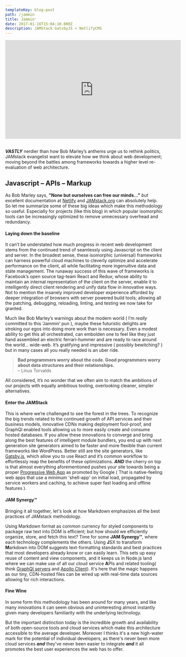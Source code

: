 ```yaml
---
templateKey: blog-post
path: /jammin
title: Jammin'
date: 2017-01-16T15:04:10.000Z
description: JAMStack GatsbyJS + NetlifyCMS
---
```

<iframe width="560" height="315" src="https://www.youtube.com/embed/RAW1wj3Lx0I?rel=0&amp;showinfo=0" frameborder="0" gesture="media" allow="encrypted-media" allowfullscreen></iframe>
<br/><br/>

**_VASTLY_** nerdier than how Bob Marley’s anthems urge us to rethink politics, JAMstack evangelist want to elevate how we think about web development; moving beyond the battles among frameworks towards a higher level re-evaluation of web architecture.  

## **J**avascript – **A**PIs – **M**arkup

As Bob Marley says, **"None but ourselves can free our minds..."** _but_ excellent documentation at [Netlify](https://www.netlify.com/blog/2017/06/06/jamstack-vs-isomorphic-server-side-rendering/) and [JAMstack.org](https://jamstack.org/) can absolutely help. So let me summarize some of these big ideas which make this methodology so useful. Especially for projects (like this blog) in which popular isomorphic tools can be increasingly optimized to remove unnecessary overhead and redundancy. 

#### **Laying down the baseline**

It can’t be understated how much progress in recent web development stems from the continued trend of seamlessly using Javascript on the client and server. In the broadest sense, these isomorphic (universal) frameworks can harness powerful cloud machines to cleverly optimize and accelerate performance on the client, all while facilitating more ingenuitive data and state management. The runaway success of this wave of frameworks is Facebook’s open source tag-team React and Redux; whose ability to maintain an internal representation of the client on the server, enable it to intelligently direct client rendering and unify data flow in innovative ways. Not to mention the insanely improved developer experience afforded by deeper integration of browsers with server powered build tools; allowing all the patching, debugging, reloading, linting, and testing we now take for granted. 

Much like Bob Marley’s warnings about the modern world ( I’m *really* committed to this ‘Jammin’ pun ), maybe these futuristic delights are stroking our egos into doing more work than is necessary. Even a modest ability to get this all orchestrated, can embolden one to feel like they just hand assembled an electric ferrari-hummer and are ready to race around the world... wide-web. It’s gratifying and impressive ( possibly bewitching? ) but in many cases all you really needed is an uber ride. 

> **Bad programmers worry about the code. Good programmers worry about data structures and their relationships.** 
> <br/> – Linus Torvalds

All considered, it’s no wonder that we often aim to match the ambitions of our projects with equally ambitious tooling, overlooking cleaner, simpler alternatives. 

#### **Enter the JAMStack**
 

This is where we’re challenged to see the forest in the trees. To recognize the big trends related to the continued growth of API services and their business models, innovative CDNs making deployment fool-proof, and GraphQl enabled tools  allowing us to more easily create and consume hosted databases. If you allow these innovations to converge and bring along the best features of intelligent module bundlers, you end up with next generation site generators aimed to be faster and more flexible than current frameworks like WordPress. Better still are the site generators, like [Gatsby.js](https://www.gatsbyjs.org/), which allow you to use React and it’s common workflow to effortlessly reap the benefits of these optimizations. _**AND**_ the cherry on top is that almost everything aforementioned pushes your site towards being a proper [Progressive Web App](https://developers.google.com/web/progressive-web-apps/) as promoted by Google ( That is native-feeling web apps that use a minimum 'shell-app' on initial load, propagated by service workers and caching, to achieve super fast loading and offline features ).

#### **JAM Synergy™**

Bringing it all together, let's look at how Markdown emphasizes all the best practices of JAMstack methodology. 

Using Markdown format as common currency for styled components to package raw text into DOM is efficient; but how should we efficiently organize, store, and fetch this text? Time for some **JAM Synergy™**, where each technology complements the others. Using **J**SX to transform **M**arkdown into DOM suggests text-formatting standards and best practices that most developers already know or can easily learn. This sets up easy reuse of content and view components, and it keeps us in Node.js land where we can make use of all our cloud service **A**PIs and related tooling( think [GraphQl servers](https://www.prismagraphql.com/) and [Apollo Client](https://www.apollographql.com/client)). It's here that the magic happens as our tiny, CDN-hosted files can be wired up with real-time data sources allowing for rich interactions.

#### **Fine Wine**

In some form this methodology has been around for many years, and like many innovations it can seem obvious and uninteresting almost instantly given many developers familiarity with the underlying technology. 

But the important distinction today is the incredible growth and availability of both open-source tools and cloud services which make this architecture accessible to the average developer. Moreover I thinks it's a new high-water mark for the potential of individual developers; as there's never been more cloud services **_and_** they've never been easier to integrate **_and_** it all promotes the best user experiences the web has to offer. 

